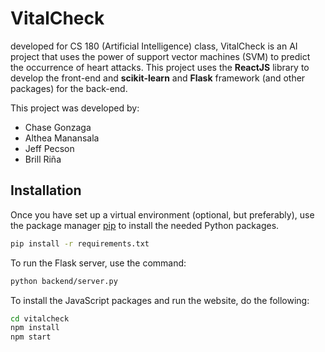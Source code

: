 # **VitalCheck**
developed for CS 180 (Artificial Intelligence) class, VitalCheck is an AI project that uses the power of support vector machines (SVM) to predict the occurrence of heart attacks. This project uses the **ReactJS** library to develop the front-end and **scikit-learn** and **Flask** framework (and other packages) for the back-end.

This project was developed by:
* Chase Gonzaga
* Althea Manansala
* Jeff Pecson
* Brill Riña

## **Installation**
Once you have set up a virtual environment (optional, but preferably), use the package manager [pip](https://pip.pypa.io/en/stable/) to install the needed Python packages.

```bash
pip install -r requirements.txt
```

To run the Flask server, use the command:
```bash
python backend/server.py
```

To install the JavaScript packages and run the website, do the following:
```bash
cd vitalcheck
npm install
npm start
```
